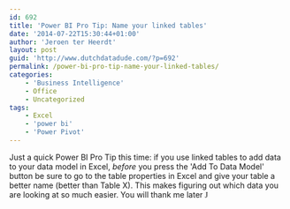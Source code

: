 ```yaml
---
id: 692
title: 'Power BI Pro Tip: Name your linked tables'
date: '2014-07-22T15:30:44+01:00'
author: 'Jeroen ter Heerdt'
layout: post
guid: 'http://www.dutchdatadude.com/?p=692'
permalink: /power-bi-pro-tip-name-your-linked-tables/
categories:
    - 'Business Intelligence'
    - Office
    - Uncategorized
tags:
    - Excel
    - 'power bi'
    - 'Power Pivot'
---
```


Just a quick Power BI Pro Tip this time: if you use linked tables to add data to your data model in Excel, <em>before</em> you press the 'Add To Data Model' button be sure to go to the table properties in Excel and give your table a better name (better than Table X). This makes figuring out which data you are looking at so much easier. You will thank me later <span style="font-family: Wingdings;">J</span>